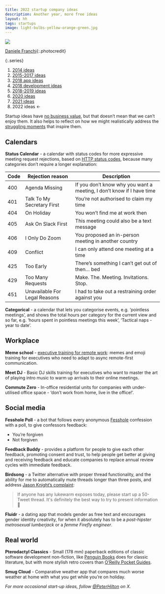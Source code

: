 ```yaml
---
title: 2022 startup company ideas
description: Another year, more free ideas
layout: hh
tags: startups
image: light-bulbs-yellow-orange-green.jpg
---
```


![](light-bulbs-yellow-orange-green.jpg)

[Daniele Franchi](https://unsplash.com/photos/GbAEJUJKJ88){:.photocredit}

{:.series}
1. [2014 ideas](startup-ideas-are-cheap)
2. [2015-2017 ideas](startup-ideas-misc)
3. [2018 app ideas](startup-ideas-apps)
4. [2018 development ideas](startup-ideas-development)
5. [2018-2019 ideas](startup-ideas-2018-2019)
6. [2020 ideas](startup-ideas-2020)
7. [2021 ideas](startup-ideas-2021)
8. 2022 ideas ←

Startup ideas have [no business value](startup-ideas-are-cheap), 
but that doesn’t mean that we can’t enjoy them.
It also helps to reflect on how we might realistically address the
[struggling moments](https://switchandretain.com/blog/struggling-moment/)
that inspire them.

## Calendars

**Status Calendar** - a calendar with status codes for more expressive meeting request rejections,
based on
[HTTP status codes](https://en.wikipedia.org/wiki/List_of_HTTP_status_codes),
because many categories don’t require a longer explanation:

| Code | Rejection reason | Description |
| --- | --- | --- |
| 400 | Agenda Missing | If you don’t know why you want a meeting, I don’t know if I have time |
| 401 | Talk To My Secretary First | You’re not authorised to claim my time |
| 404 | On Holiday | You won’t find me at work then |
| 405 | Ask On Slack First | This meeting could also be a text message |
| 406 | I Only Do Zoom | You proposed an in-person meeting in another country |
| 409 | Conflict | I can only attend one meeting at a time |
| 425 | Too Early | There’s something I can’t get out of then… bed |
| 429 | Too Many Requests | Make. The. Meeting. Invitations. Stop. |
| 451 | Unavailable For Legal Reasons | I had to take out a restraining order against you |

**Categorical** - a calendar that lets you categorise events, e.g. ‘pointless meetings’, and shows the total hours per category for the current view and so far, e.g. ‘hours spent in pointless meetings this week’, ‘Tactical naps - year to date’.

## Workplace

**Meme school** - [executive training for remote work](executive-training-remote):
memes and emoji training for executives who need to adapt to async remote-first communication.

**Meet DJ** - Basic DJ skills training for executives who want to master the art of playing intro music to warm up arrivals to their online meetings.

**Commute Zero** - In-office residential units for companies with under-utilised office space - ‘don’t work from home, live in the office!’.

## Social media

**Fesshole Poll** - a bot that follows every anonymous [Fesshole](https://twitter.com/fesshole) confession with a poll, to give confessors feedback:

* You’re forgiven
* Not forgiven

**Feedback Buddy** - provides a platform for people to give each other feedback, promoting consent and trust, to help people get better at giving and receiving feedback and educate companies to replace annual review cycles with immediate feedback.

**Birdsong** - a Twitter alternative with proper thread functionality, and the ability for me to automatically mute threads longer than three posts, and address [Jason Knight’s complaint](https://twitter.com/onejasonknight/status/1598957442011869184):

> If anyone has any lukewarm exposes today, please start up a 50-Tweet thread. It's definitely the best way to try to present information 🧐

**Fluidr** - a dating app that models gender as free text and encourages gender identity creativity, for when it absolutely has to be a _post-hipster metrosexual lumberjack_ or a _femme Firefly engineer_.

## Real world

**Pterodactyl Classics** - Small (178 mm) paperback editions of classic software development non-fiction, like 
[Penguin Books](https://twitter.com/PenguinBooks) does for classic literature, but with more stylish retro covers than
[O’Reilly Pocket Guides](https://www.oreilly.com/search/?q=pocket%20guides&type=article&type=book&type=journal).

**Smug Cloud** - Comparative weather app that compares much worse weather at home with what you get while you’re on holiday.

_For more occasional start-up ideas, follow [@PeterHilton](https://x.com/peterhilton) on X._
